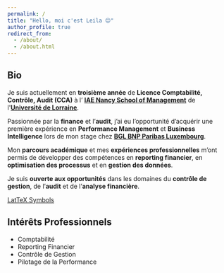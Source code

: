 ```yaml
---
permalink: /
title: "Hello, moi c'est Leila 😊"
author_profile: true
redirect_from: 
  - /about/
  - /about.html
---
```


Bio
---
<p style="text-align: justify;">
  <p>Je suis actuellement en <strong>troisième année</strong> de <strong>Licence Comptabilité, Contrôle, Audit (CCA)</strong> à l’ 
  <strong><a href="http://iae-nancy.univ-lorraine.fr/fr" target="_blank">IAE Nancy School of Management</a></strong> 
  de l'<strong><a href="https://www.univ-lorraine.fr" target="_blank">Université de Lorraine</a></strong>. 

  Passionnée par la <strong>finance</strong> et l’<strong>audit</strong>, j’ai eu l’opportunité d’acquérir une première expérience en 
  <strong>Performance Management</strong> et <strong>Business Intelligence</strong> lors de mon stage chez 
  <strong><a href="https://www.bgl.lu/fr/particuliers.html" target="_blank">BGL BNP Paribas Luxembourg</a></strong>. 

  Mon <strong>parcours académique</strong> et mes <strong>expériences professionnelles</strong> m’ont permis de développer des compétences en 
  <strong>reporting financier</strong>, en <strong>optimisation des processus</strong> et en <strong>gestion des données</strong>. 

  Je suis <strong>ouverte aux opportunités</strong> dans les domaines du <strong>contrôle de gestion</strong>, de l’<strong>audit</strong> et de l’<strong>analyse financière</strong>.</p>
</p>

[LatTeX Symbols](/files/symbols.pdf)

Intérêts Professionnels
---
* Comptabilité
* Reporting Financier
* Contrôle de Gestion
* Pilotage de la Performance